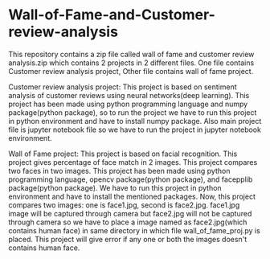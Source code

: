 # Wall-of-Fame-and-Customer-review-analysis
This repository contains a zip file called wall of fame and customer review analysis.zip which contains 2 projects in 2 different files. One file contains Customer review analysis project, Other file contains wall of fame project.

Customer review analysis project:
This project is based on sentiment analysis of customer reviews using neural networks(deep learning). This project has been made using python programming language and numpy package(python package), so to run the project we have to run this project in python environment and have to install numpy package. Also main project file is jupyter notebook file so we have to run the project in jupyter notebook environment.

Wall of Fame project:
This project is based on facial recognition. This project gives percentage of face match in 2 images. This project compares two faces in two images. This project has been made using python programming language, opencv package(python package), and facepplib package(python package). We have to run this project in python environment and have to install the mentioned packages. Now, this project compares two images: one is face1.jpg, second is face2.jpg. face1.jpg image will be captured through camera but face2.jpg will not be captured through camera so we have to place a image named as face2.jpg(which contains human face) in same directory in which file wall_of_fame_proj.py is placed. This project will give error if any one or both the images doesn't contains human face.
